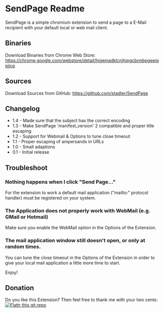SendPage Readme
===============

SendPage is a simple chromium extension to send a page to a E-Mail recipient
with your default local or web mail client.

Binaries
--------
Download Binaries from Chrome Web Store:
https://chrome.google.com/webstore/detail/higemadklcnjhjpgcbnnbpgeeippjjcp

Sources
-------
Download Sources from GitHub:
https://github.com/stadler/SendPage

Changelog
---------
 * 1.4 - Made sure that the subject has the correct encoding
 * 1.3 - Make SendPage 'manifest_version' 2 compatible and proper title escaping
 * 1.2 - Support for Webmail & Options to tune close timeout
 * 1.1 - Proper escaping of ampersands in URLs
 * 1.0 - Small adaptions
 * 0.1 - Initial release
 
Troubleshoot
------------
### Nothing happens when I click "Send Page..."
For the extension to work a default mail application ("mailto:" protocol handler) must be registered on your system.

### The Application does not properly work with WebMail (e.g. GMail or Hotmail)
Make sure you enable the WebMail option in the Options of the Extension.

### The mail application window still doesn't open, or only at random times.
You can tune the close timeout in the Options of the Extension in order to give your local mail application a little more time to start.

Enjoy!

Donation
--------
Do you like this Extension?
Then feel free to thank me with your two cents:
[![Flattr this git repo](http://api.flattr.com/button/flattr-badge-large.png)](http://flattr.com/thing/412283/SendPage-Chromium-Extension) 
